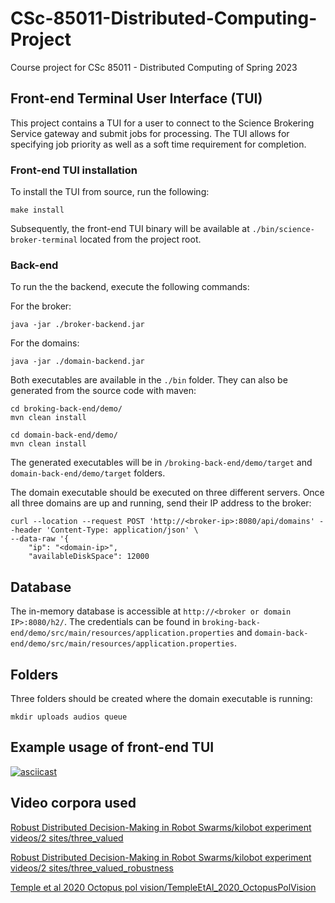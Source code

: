 # CSc-85011-Distributed-Computing-Project
Course project for CSc 85011 - Distributed Computing of Spring 2023

## Front-end Terminal User Interface (TUI)

This project contains a TUI for a user to connect to the Science Brokering Service gateway and submit jobs for processing.
The TUI allows for specifying job priority as well as a soft time requirement for completion.

### Front-end TUI installation

To install the TUI from source, run the following:

```
make install
```

Subsequently, the front-end TUI binary will be available at `./bin/science-broker-terminal` located from the project root.

### Back-end 

To run the the backend, execute the following commands: 

For the broker:
```
java -jar ./broker-backend.jar
```

For the domains:
```
java -jar ./domain-backend.jar
```

Both executables are available in the `./bin` folder. They can also be generated from the source code with maven:
```
cd broking-back-end/demo/
mvn clean install
```
```
cd domain-back-end/demo/
mvn clean install
```
The generated executables will be in `/broking-back-end/demo/target` and `domain-back-end/demo/target` folders.

The domain executable should be executed on three different servers. Once all three domains are up and running, send their IP address to the broker:

```
curl --location --request POST 'http://<broker-ip>:8080/api/domains' --header 'Content-Type: application/json' \
--data-raw '{
    "ip": "<domain-ip>",
    "availableDiskSpace": 12000
```

## Database
The in-memory database is accessible at `http://<broker or domain IP>:8080/h2/`. The credentials can be found in `broking-back-end/demo/src/main/resources/application.properties` and `domain-back-end/demo/src/main/resources/application.properties`.

## Folders

Three folders should be created where the domain executable is running:
```
mkdir uploads audios queue
```

## Example usage of front-end TUI

[![asciicast](https://asciinema.org/a/Sd9Yiks5qpvJQM2zw4KA5RREN.svg)](https://asciinema.org/a/Sd9Yiks5qpvJQM2zw4KA5RREN?speed=2&theme=solarized-dark&autoplay=1)


## Video corpora used

[Robust Distributed Decision-Making in Robot Swarms/kilobot experiment videos/2 sites/three_valued](https://data.bris.ac.uk/data/dataset/441f63ca99a1cc7cd7338d08e94d67a3)

[Robust Distributed Decision-Making in Robot Swarms/kilobot experiment videos/2 sites/three_valued_robustness](https://data.bris.ac.uk/data/dataset/de10260e4fe410aadb5983dde5650ecc)

[Temple et al 2020 Octopus pol vision/TempleEtAl_2020_OctopusPolVision](https://data.bris.ac.uk/data/dataset/ce7aa7b7bf9ac967fec2cc7ec21a61d2)
